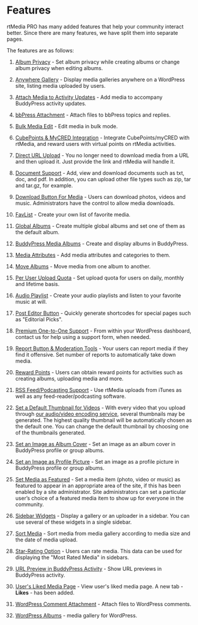 # Features


rtMedia PRO has many added features that help your community interact better. Since there are many features, we have split them into separate pages.

The features are as follows:

1. [Album Privacy](./features/album-privacy.html) - Set album privacy while creating albums or change album privacy when editing albums.

2. [Anywhere Gallery](./features/anywhere-gallery.md) - Display media galleries anywhere on a WordPress site, listing media uploaded by users.

3. [Attach Media to Activity Updates](./features/attach-media.md) - Add media to accompany BuddyPress activity updates.

4. [bbPress Attachment](./features/bbpress-attachment.md) - Attach files to bbPress topics and replies.

5. [Bulk Media Edit](./features/bulk-media-edit.md) - Edit media in bulk mode.

6. [CubePoints & MyCRED Integration](./features/cubepoints-mycred.md) - Integrate CubePoints/myCRED with rtMedia, and reward users with virtual points on rtMedia activities.

7. [Direct URL Upload](./features/direct-url-upload.md) - You no longer need to download media from a URL and then upload it. Just provide the link and rtMedia will handle it.

8. [Document Support](./features/document-support.md) - Add, view and download documents such as txt, doc, and pdf. In addition, you can upload other file types such as zip, tar and tar.gz, for example.

9. [Download Button For Media](./features/download-button.md) - Users can download photos, videos and music. Administrators have the control to allow media downloads.

10. [FavList](./features/favlist.md) - Create your own list of favorite media.

11. [Global Albums](./features/global-albums.md) - Create multiple global albums and set one of them as the default album.

12. [BuddyPress Media Albums](./features/global-albums.md) - Create and display albums in BuddyPress.

13. [Media Attributes](./features/media-attributes.md) - Add media attributes and categories to them.

14. [Move Albums](./features/media-classification-tab.md) - Move media from one album to another.

15. [Per User Upload Quota](./features/per-user-upload-quota.md) - Set upload quota for users on daily, monthly and lifetime basis.

16. [Audio Playlist](./features/playlists-audio.md) - Create your audio playlists and listen to your favorite music at will.

17. [Post Editor Button](./features/post-editor-button.md) - Quickly generate shortcodes for special pages such as "Editorial Picks".

18. [Premium One-to-One Support](./features/premium-one-one-support.md) - From within your WordPress dashboard, contact us for help using a support form, when needed.

19. [Report Button & Moderation Tools](./features/report-button-moderation-tools.md) - Your users can report media if they find it offensive. Set number of reports to automatically take down media.

20. [Reward Points](./features/reward-points.md) - Users can obtain reward points for activities such as creating albums, uploading media and more.

21. [RSS Feed/Podcasting Support](./features/rss-feedpodcasting.md) - Use rtMedia uploads from iTunes as well as any feed-reader/podcasting software.

22. [Set a Default Thumbnail for Videos](./features/set-a-default-thumbnail-for-videos.md) - With every video that you upload through [our audio/video encoding service](https://rtcamp.com/rtmedia/addons/audio-video-encoding-service/), several thumbnails may be generated. The highest quality thumbnail will be automatically chosen as the default one. You can change the default thumbnail by choosing one of the thumbnails generated.

23. [Set an Image as Album Cover](./features/set-image-as-album-cover.md) - Set an image as an album cover in BuddyPress profile or group albums.

24. [Set an Image as Profile Picture](./features/set-image-as-profile-picture.md) - Set an image as a profile picture in BuddyPress profile or group albums.

25. [Set Media as Featured](./features/set-media-featured.md) - Set a media item (photo, video or music) as featured to appear in an appropriate area of the site, if this has been enabled by a site administrator. Site administrators can set a particular user’s choice of a featured media item to show up for everyone in the community.

26. [Sidebar Widgets](./features/sidebar-widgets.md) - Display a gallery or an uploader in a sidebar. You can use several of these widgets in a single sidebar.

27. [Sort Media](./features/sort-media.md) - Sort media from media gallery according to media size and the date of media upload.

28. [Star-Rating Option](./features/star-rating.md) - Users can rate media. This data can be used for displaying the "Most Rated Media" in sidebars.

29. [URL Preview in BuddyPress Activity](./features/url-preview.md) - Show URL previews in BuddyPress activity.

30. [User's Liked Media Page](./features/users-liked-media.md) - View user's liked media page. A new tab - **Likes** - has been added.

31.  [WordPress Comment Attachment](./features/wordpress-comment-attachment.md) - Attach files to WordPress comments.

32. [WordPress Albums](./features/wordpress-albums.md) - media gallery for WordPress.
